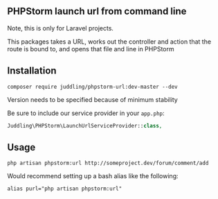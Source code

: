 ## PHPStorm launch url from command line

Note, this is only for Laravel projects.

This packages takes a URL, works out the controller and action that the route is bound to, and opens that file and line in PHPStorm

## Installation

```
composer require juddling/phpstorm-url:dev-master --dev
```

Version needs to be specified because of minimum stability

Be sure to include our service provider in your `app.php`:

```php
Juddling\PHPStorm\LaunchUrlServiceProvider::class,
```

## Usage

`php artisan phpstorm:url http://someproject.dev/forum/comment/add`

Would recommend setting up a bash alias like the following:

`alias purl="php artisan phpstorm:url"`